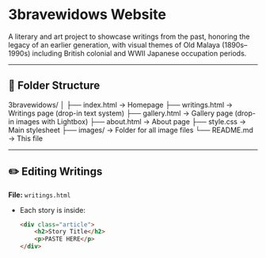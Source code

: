 # 3bravewidows Website

A literary and art project to showcase writings from the past, honoring the legacy of an earlier generation, with visual themes of Old Malaya (1890s–1990s) including British colonial and WWII Japanese occupation periods.

---

## 📂 Folder Structure
3bravewidows/
│
├── index.html → Homepage
├── writings.html → Writings page (drop-in text system)
├── gallery.html → Gallery page (drop-in images with Lightbox)
├── about.html → About page
├── style.css → Main stylesheet
├── images/ → Folder for all image files
└── README.md → This file


---

## ✏️ Editing Writings

**File:** `writings.html`

- Each story is inside:
  ```html
  <div class="article">
      <h2>Story Title</h2>
      <p>PASTE HERE</p>
  </div>


